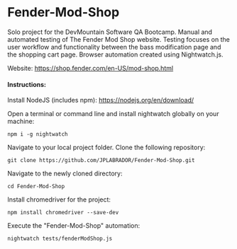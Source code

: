 # Fender-Mod-Shop
Solo project for the DevMountain Software QA Bootcamp. Manual and automated testing of The Fender Mod Shop website. Testing focuses on the user workflow and functionality between the bass modification page and the shopping cart page. Browser automation created using Nightwatch.js.

Website: https://shop.fender.com/en-US/mod-shop.html

#### Instructions:
Install NodeJS (includes npm): https://nodejs.org/en/download/

Open a terminal or command line and install nightwatch globally on your machine:
```
npm i -g nightwatch
```
Navigate to your local project folder.
Clone the following repository: 
```
git clone https://github.com/JPLABRADOR/Fender-Mod-Shop.git
```
Navigate to the newly cloned directory:
```
cd Fender-Mod-Shop
```
Install chromedriver for the project:
```
npm install chromedriver --save-dev
```
Execute the "Fender-Mod-Shop" automation:
```
nightwatch tests/fenderModShop.js
```
